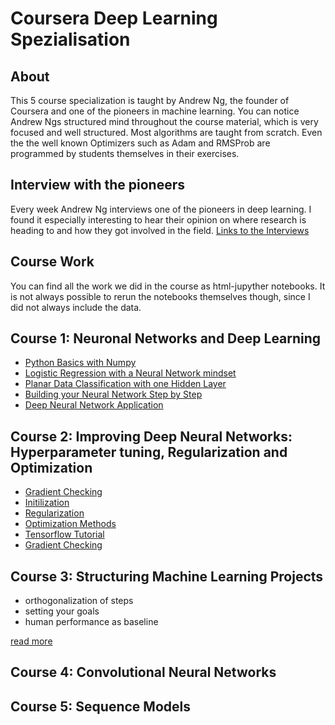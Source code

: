 # Coursera Deep Learning Spezialisation

## About
This 5 course specialization is taught by Andrew Ng, the founder of Coursera and one of the pioneers in machine learning. You can notice Andrew Ngs structured mind throughout the course material, which is very focused and well structured. Most algorithms are taught from scratch. Even the the well known Optimizers such as Adam and RMSProb are programmed by students themselves in their exercises.

## Interview with the pioneers
Every week Andrew Ng interviews one of the pioneers in deep learning. I found it especially interesting to hear their opinion on where research is heading to and how they got involved in the field. [Links to the Interviews](links.md)

## Course Work
You can find all the work we did in the course as html-jupyther notebooks. It is not always possible to rerun the notebooks themselves though, since I did not always include the data.

## Course 1: Neuronal Networks and Deep Learning
- [Python Basics with Numpy](C1_NeuronalNetworks/w2_Python+Basics+With+Numpy+v3.html)
- [Logistic Regression with a Neural Network mindset](C1_NeuronalNetworks/w2_Logistic+Regression+with+a+Neural+Network+mindset+v3.html)
- [Planar Data Classification with one Hidden Layer](C1_NeuronalNetworks/w3_Planar+data+classification+with+one+hidden+layer+v4.html)
- [Building your Neural Network Step by Step](C1_NeuronalNetworks/w4_Building+your+Deep+Neural+Network+-+Step+by+Step+v5.html)
- [Deep Neural Network Application](C1_NeuronalNetworks/w4_Deep+Neural+Network+-+Application+v3.html)

## Course 2: Improving Deep Neural Networks: Hyperparameter tuning, Regularization and Optimization
- [Gradient Checking](C2_ModelTuning/w1_Gradient+Checking+v1.html)
- [Initilization](C2_ModelTuning/w1_Initilization.html)
- [Regularization](C2_ModelTuning/w1_Regularization.html)
- [Optimization Methods](C2_ModelTuning/w2_Optimization+methods.html)
- [Tensorflow Tutorial](C2_ModelTuning/w3_Tensorflow+Tutorial.html)
- [Gradient Checking](C2_ModelTuning/w1_Gradient+Checking+v1.html)

## Course 3: Structuring Machine Learning Projects
- orthogonalization of steps
- setting your goals
- human performance as baseline

[read more](C3_StructuringMLProjects/3_StructuringMachineLearningProjects.md)

## Course 4: Convolutional Neural Networks

## Course 5: Sequence Models
